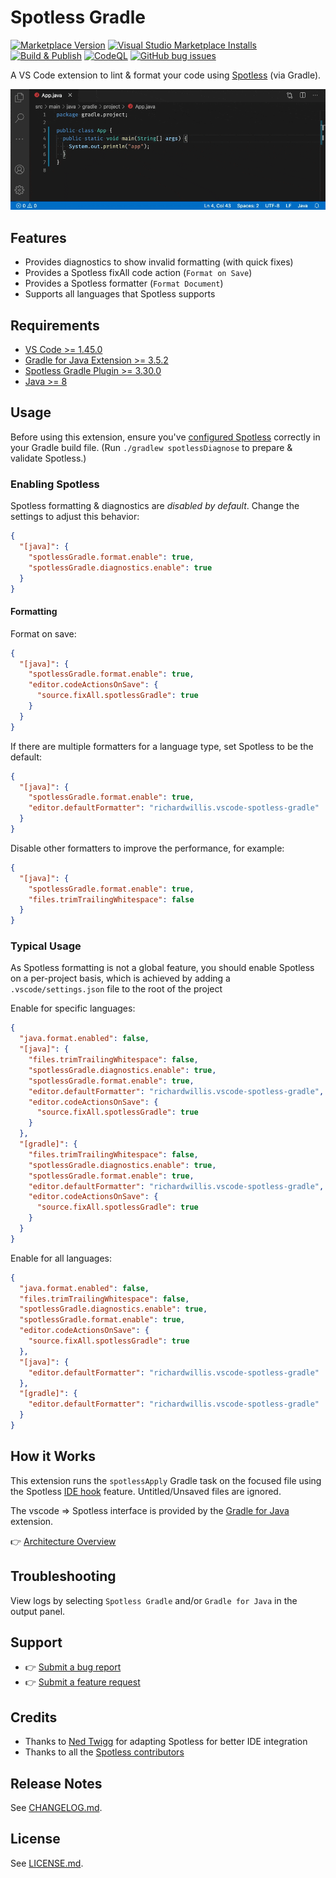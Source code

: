 # Spotless Gradle

[![Marketplace Version](https://vsmarketplacebadge.apphb.com/version-short/richardwillis.vscode-spotless-gradle.svg)](https://marketplace.visualstudio.com/items?itemName=richardwillis.vscode-spotless-gradle)
[![Visual Studio Marketplace Installs](https://img.shields.io/visual-studio-marketplace/i/richardwillis.vscode-spotless-gradle)](https://marketplace.visualstudio.com/items?itemName=richardwillis.vscode-spotless-gradle)
[![Build & Publish](https://github.com/badsyntax/vscode-spotless-gradle/workflows/Build%20&%20Publish/badge.svg)](https://github.com/badsyntax/vscode-spotless-gradle/actions?query=workflow%3A"Build+%26+Publish")
[![CodeQL](https://github.com/badsyntax/vscode-spotless-gradle/workflows/CodeQL/badge.svg)](https://github.com/badsyntax/vscode-spotless-gradle/actions?query=workflow%3ACodeQL)
[![GitHub bug issues](https://img.shields.io/github/issues/badsyntax/vscode-spotless-gradle/bug?label=bug%20reports)](https://github.com/badsyntax/vscode-spotless-gradle/issues?q=is%3Aissue+is%3Aopen+label%3Abug)

A VS Code extension to lint & format your code using [Spotless](https://github.com/diffplug/spotless) (via Gradle).

<img src="./images/spotless-gradle-screencast.gif" width="800" alt="Spotless Gradle Screencast" />

## Features

- Provides diagnostics to show invalid formatting (with quick fixes)
- Provides a Spotless fixAll code action (`Format on Save`)
- Provides a Spotless formatter (`Format Document`)
- Supports all languages that Spotless supports

## Requirements

- [VS Code >= 1.45.0](https://code.visualstudio.com/download)
- [Gradle for Java Extension >= 3.5.2](https://marketplace.visualstudio.com/items?itemName=vscjava.vscode-gradle)
- [Spotless Gradle Plugin >= 3.30.0](https://github.com/diffplug/spotless/tree/main/plugin-gradle)
- [Java >= 8](https://adoptopenjdk.net/)

## Usage

Before using this extension, ensure you've [configured Spotless](https://github.com/diffplug/spotless/tree/main/plugin-gradle) correctly in your Gradle build file. (Run `./gradlew spotlessDiagnose` to prepare & validate Spotless.)

### Enabling Spotless

Spotless formatting & diagnostics are _disabled by default_. Change the settings to adjust this behavior:

```json
{
  "[java]": {
    "spotlessGradle.format.enable": true,
    "spotlessGradle.diagnostics.enable": true
  }
}
```

#### Formatting

Format on save:

```json
{
  "[java]": {
    "spotlessGradle.format.enable": true,
    "editor.codeActionsOnSave": {
      "source.fixAll.spotlessGradle": true
    }
  }
}
```

If there are multiple formatters for a language type, set Spotless to be the default:

```json
{
  "[java]": {
    "spotlessGradle.format.enable": true,
    "editor.defaultFormatter": "richardwillis.vscode-spotless-gradle"
  }
}
```

Disable other formatters to improve the performance, for example:

```json
{
  "[java]": {
    "spotlessGradle.format.enable": true,
    "files.trimTrailingWhitespace": false
  }
}
```

### Typical Usage

As Spotless formatting is not a global feature, you should enable Spotless on a per-project basis, which is achieved by adding a `.vscode/settings.json` file to the root of the project

Enable for specific languages:

```json
{
  "java.format.enabled": false,
  "[java]": {
    "files.trimTrailingWhitespace": false,
    "spotlessGradle.diagnostics.enable": true,
    "spotlessGradle.format.enable": true,
    "editor.defaultFormatter": "richardwillis.vscode-spotless-gradle",
    "editor.codeActionsOnSave": {
      "source.fixAll.spotlessGradle": true
    }
  },
  "[gradle]": {
    "files.trimTrailingWhitespace": false,
    "spotlessGradle.diagnostics.enable": true,
    "spotlessGradle.format.enable": true,
    "editor.defaultFormatter": "richardwillis.vscode-spotless-gradle",
    "editor.codeActionsOnSave": {
      "source.fixAll.spotlessGradle": true
    }
  }
}
```

Enable for all languages:

```json
{
  "java.format.enabled": false,
  "files.trimTrailingWhitespace": false,
  "spotlessGradle.diagnostics.enable": true,
  "spotlessGradle.format.enable": true,
  "editor.codeActionsOnSave": {
    "source.fixAll.spotlessGradle": true
  },
  "[java]": {
    "editor.defaultFormatter": "richardwillis.vscode-spotless-gradle"
  },
  "[gradle]": {
    "editor.defaultFormatter": "richardwillis.vscode-spotless-gradle"
  }
}
```

## How it Works

This extension runs the `spotlessApply` Gradle task on the focused file using the Spotless [IDE hook](https://github.com/diffplug/spotless/blob/main/plugin-gradle/IDE_HOOK.md) feature. Untitled/Unsaved files are ignored.

The vscode => Spotless interface is provided by the [Gradle for Java](https://marketplace.visualstudio.com/items?itemName=vscjava.vscode-gradle) extension.

👉 [Architecture Overview](./ARCHITECTURE.md)

## Troubleshooting

View logs by selecting `Spotless Gradle` and/or `Gradle for Java` in the output panel.

## Support

- 👉 [Submit a bug report](https://github.com/badsyntax/vscode-spotless-gradle/issues/new?assignees=badsyntax&labels=bug&template=bug_report.md&title=)
- 👉 [Submit a feature request](https://github.com/badsyntax/vscode-spotless-gradle/issues/new?assignees=badsyntax&labels=enhancement&template=feature_request.md&title=)

## Credits

- Thanks to [Ned Twigg](https://github.com/nedtwigg) for adapting Spotless for better IDE integration
- Thanks to all the [Spotless contributors](https://github.com/diffplug/spotless#acknowledgements)

## Release Notes

See [CHANGELOG.md](./CHANGELOG.md).

## License

See [LICENSE.md](./LICENSE.md).
